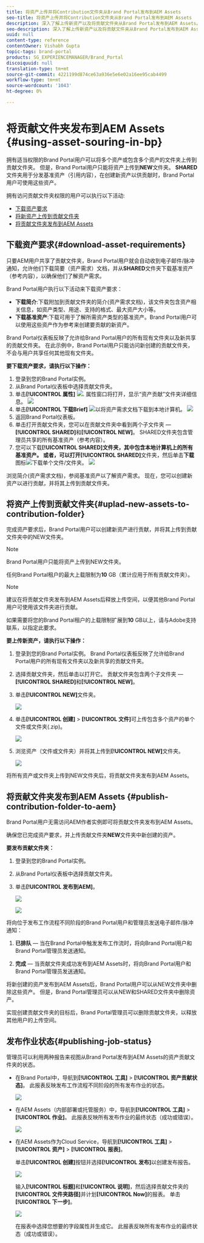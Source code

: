 ```yaml
---
title: 将资产上传并将Contribution文件夹从Brand Portal发布到AEM Assets
seo-title: 将资产上传并将Contribution文件夹从Brand Portal发布到AEM Assets
description: 深入了解上传新资产以及将贡献文件夹从Brand Portal发布到AEM Assets。
seo-description: 深入了解上传新资产以及将贡献文件夹从Brand Portal发布到AEM Assets。
uuid: null
content-type: reference
contentOwner: Vishabh Gupta
topic-tags: brand-portal
products: SG_EXPERIENCEMANAGER/Brand_Portal
discoiquuid: null
translation-type: tm+mt
source-git-commit: 4221199d874ce63a936e5e6e02a16ee95cab4499
workflow-type: tm+mt
source-wordcount: '1043'
ht-degree: 0%

---
```



# 将贡献文件夹发布到AEM Assets {#using-asset-souring-in-bp}

拥有适当权限的Brand Portal用户可以将多个资产或包含多个资产的文件夹上传到贡献文件夹。 但是，Brand Portal用户只能将资产上传到&#x200B;**NEW**&#x200B;文件夹。 **SHARED**&#x200B;文件夹用于分发基准资产（引用内容），在创建新资产以供贡献时，Brand Portal用户可使用这些资产。

拥有访问贡献文件夹权限的用户可以执行以下活动:

* [下载资产要求](#download-asset-requirements)
* [将新资产上传到贡献文件夹](#uplad-new-assets-to-contribution-folder)
* [将贡献文件夹发布到AEM Assets](#publish-contribution-folder-to-aem)

## 下载资产要求{#download-asset-requirements}

只要AEM用户共享了贡献文件夹，Brand Portal用户就会自动收到电子邮件/脉冲通知，允许他们下载简要（资产需求）文档，并从&#x200B;**SHARED**&#x200B;文件夹下载基准资产（参考内容），以确保他们了解资产需求。

Brand Portal用户执行以下活动来下载资产要求：

* **下载简介**:下载附加到贡献文件夹的简介(资产需求文档)，该文件夹包含资产相关信息，如资产类型、用途、支持的格式、最大资产大小等。
* **下载基准资产**:下载可用于了解所需资产类型的基准资产。Brand Portal用户可以使用这些资产作为参考来创建要贡献的新资产。

Brand Portal仪表板反映了允许给Brand Portal用户的所有现有文件夹以及新共享的贡献文件夹。 在此示例中，Brand Portal用户只能访问新创建的贡献文件夹，不会与用户共享任何其他现有文件夹。

**要下载资产要求，请执行以下操作：**

1. 登录到您的Brand Portal实例。
1. 从Brand Portal仪表板中选择贡献文件夹。
1. 单击&#x200B;**[!UICONTROL 属性]** ![](assets/properties.png). 属性窗口将打开，显示“资产贡献”文件夹详细信息。
   ![](assets/download-asset-requirement1.png)
1. 单击&#x200B;**[!UICONTROL 下载Brief]** ![](assets/download.png)以将资产需求文档下载到本地计算机。
   ![](assets/download-asset-requirement2.png)
1. 返回Brand Portal仪表板。
1. 单击打开贡献文件夹，您可以在贡献文件夹中看到两个子文件夹 — **[!UICONTROL SHARED]**&#x200B;和&#x200B;**[!UICONTROL NEW]**。 SHARED文件夹包含管理员共享的所有基准资产（参考内容）。
1. 您可以下载&#x200B;**[!UICONTROL SHARED]**文件夹，其中包含本地计算机上的所有基准资产。
或者，可以打开**[!UICONTROL SHARED]**&#x200B;文件夹，然后单击&#x200B;**下载**&#x200B;图标![](assets/download.png)下载单个文件/文件夹。
   ![](assets/download-asset-requirement3.png)

浏览简介(资产需求文档)，参阅基准资产以了解资产需求。 现在，您可以创建新资产以进行贡献，并将其上传到贡献文件夹。


## 将资产上传到贡献文件夹{#uplad-new-assets-to-contribution-folder}

完成资产要求后，Brand Portal用户可以创建新资产进行贡献，并将其上传到贡献文件夹中的NEW文件夹。

>[!NOTE]
>
>Brand Portal用户只能将资产上传到NEW文件夹。
>
>任何Brand Portal租户的最大上载限制为&#x200B;**10** GB（累计应用于所有贡献文件夹）。

>[!NOTE]
>
>建议在将贡献文件夹发布到AEM Assets后释放上传空间，以便其他Brand Portal用户可使用该文件夹进行贡献。
>
>如果需要将您的Brand Portal租户的上载限制扩展到&#x200B;**10** GB以上，请与Adobe支持联系，以指定此要求。


**要上传新资产，请执行以下操作：**

1. 登录到您的Brand Portal实例。
Brand Portal仪表板反映了允许给Brand Portal用户的所有现有文件夹以及新共享的贡献文件夹。

1. 选择贡献文件夹，然后单击以打开它。 贡献文件夹包含两个子文件夹 — **[!UICONTROL SHARED]**&#x200B;和&#x200B;**[!UICONTROL NEW]**。

1. 单击&#x200B;**[!UICONTROL NEW]**&#x200B;文件夹。

   ![](assets/upload-new-assets1.png)

1. 单击&#x200B;**[!UICONTROL 创建]** > **[!UICONTROL 文件]**&#x200B;可上传包含多个资产的单个文件或文件夹(.zip)。

   ![](assets/upload-new-assets2.png)

1. 浏览资产（文件或文件夹）并将其上传到&#x200B;**[!UICONTROL NEW]**&#x200B;文件夹。

   ![](assets/upload-new-assets3.png)

将所有资产或文件夹上传到NEW文件夹后，将贡献文件夹发布到AEM Assets。


## 将贡献文件夹发布到AEM Assets {#publish-contribution-folder-to-aem}

Brand Portal用户无需访问AEM作者实例即可将贡献文件夹发布到AEM Assets。

确保您已完成资产要求，并上传贡献文件夹&#x200B;**NEW**&#x200B;文件夹中新创建的资产。

**要发布贡献文件夹：**

1. 登录到您的Brand Portal实例。

1. 从Brand Portal仪表板中选择贡献文件夹。
1. 单击&#x200B;**[!UICONTROL 发布到AEM]**。

   ![](assets/export.png)

   ![](assets/publish-contribution-folder-to-aem.png)

将向位于发布工作流程不同阶段的Brand Portal用户和管理员发送电子邮件/脉冲通知：
1. **已排队**  — 当在Brand Portal中触发发布工作流时，将向Brand Portal用户和Brand Portal管理员发送通知。

1. **完成**  — 当贡献文件夹成功发布到AEM Assets时，将向Brand Portal用户和Brand Portal管理员发送通知。

将新创建的资产发布到AEM Assets后，Brand Portal用户可以从NEW文件夹中删除这些资产。 但是，Brand Portal管理员可以从NEW和SHARED文件夹中删除资产。

实现创建贡献文件夹的目标后，Brand Portal管理员可以删除贡献文件夹，以释放其他用户的上传空间。

## 发布作业状态{#publishing-job-status}

管理员可以利用两种报告来视图从Brand Portal发布到AEM Assets的资产贡献文件夹的状态。

* 在Brand Portal中，导航到&#x200B;**[!UICONTROL 工具]** > **[!UICONTROL 资产贡献状态]**。 此报表反映发布工作流程不同阶段的所有发布作业的状态。

   ![](assets/contribution-folder-status.png)

* 在AEM Assets（内部部署或托管服务）中，导航到&#x200B;**[!UICONTROL 工具]** > **[!UICONTROL 作业]**。 此报表反映所有发布作业的最终状态（成功或错误）。

   ![](assets/publishing-status.png)

* 在AEM Assets作为Cloud Service，导航到&#x200B;**[!UICONTROL 工具]** > **[!UICONTROL 资产]** > **[!UICONTROL 报表]**。

   单击&#x200B;**[!UICONTROL 创建]**&#x200B;按钮并选择&#x200B;**[!UICONTROL 发布]**&#x200B;以创建发布报告。

   ![](assets/create-publish-report.png)

   输入&#x200B;**[!UICONTROL 标题]**&#x200B;和&#x200B;**[!UICONTROL 说明]**，然后选择贡献文件夹的&#x200B;**[!UICONTROL 文件夹路径]**&#x200B;并计划&#x200B;**[!UICONTROL Now]**&#x200B;的报表。 单击&#x200B;**[!UICONTROL 下一步]**。

   ![](assets/create-publish-report1.png)

   在报表中选择您想要的字段属性并生成它。 此报表反映所有发布作业的最终状态（成功或错误）。

<!--
>[!NOTE]
>
>Currently, no report is generated in AEM Assets as a Cloud Service for the Asset Sourcing workflow. 
-->






